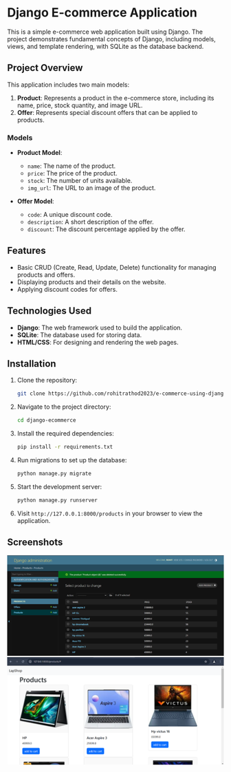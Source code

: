 # Django E-commerce Application

This is a simple e-commerce web application built using Django. The project demonstrates fundamental concepts of Django, including models, views, and template rendering, with SQLite as the database backend.

## Project Overview

This application includes two main models:

1. **Product**: Represents a product in the e-commerce store, including its name, price, stock quantity, and image URL.
2. **Offer**: Represents special discount offers that can be applied to products.

### Models

- **Product Model**:
    - `name`: The name of the product.
    - `price`: The price of the product.
    - `stock`: The number of units available.
    - `img_url`: The URL to an image of the product.

- **Offer Model**:
    - `code`: A unique discount code.
    - `description`: A short description of the offer.
    - `discount`: The discount percentage applied by the offer.

## Features

- Basic CRUD (Create, Read, Update, Delete) functionality for managing products and offers.
- Displaying products and their details on the website.
- Applying discount codes for offers.

## Technologies Used

- **Django**: The web framework used to build the application.
- **SQLite**: The database used for storing data.
- **HTML/CSS**: For designing and rendering the web pages.
  
## Installation

1. Clone the repository:
    ```bash
    git clone https://github.com/rohitrathod2023/e-commerce-using-django.git
    ```
   
2. Navigate to the project directory:
    ```bash
    cd django-ecommerce
    ```

3. Install the required dependencies:
    ```bash
    pip install -r requirements.txt
    ```

4. Run migrations to set up the database:
    ```bash
    python manage.py migrate
    ```

5. Start the development server:
    ```bash
    python manage.py runserver
    ```

6. Visit `http://127.0.0.1:8000/products` in your browser to view the application.

## Screenshots
![index page Screenshot](img1.png)
![database Screenshot](img2.png)

